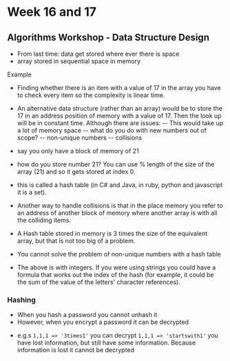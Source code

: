 # Week 16 and 17

## Algorithms Workshop - Data Structure Design
* From last time: data get stored where ever there is space
* array stored in sequential space in memory

Example
* Finding whether there is an item with a value of 17 in the array you have to check every item so the complexity is linear time. 

* An alternative data structure (rather than an array) would be to store the 17 in an address position of memory with a value of 17. Then the look up will be in constant time. Although there are issues:
-- This would take up a lot of memory space
-- what do you do with new numbers out of scope?
-- non-unique numbers
-- collisions

* say you only have a block of memory of 21
* how do you store number 21? You can use % length of the size of the array (21) and so it gets stored at index 0.

* this is called a hash table (in C# and Java, in ruby, python and javascript it is a set).

* Another way to handle collisions is that in the place memory you refer to an address of another block of memory where another array is with all the colliding items. 
* A Hash table stored in memory is 3 times the size of the equivalent array, but that is not too big of a problem. 
* You cannot solve the problem of non-unique numbers with a hash table


* The above is with integers. If you were using strings you could have a formula that works out the index of the hash (for example, it could be the sum of the value of the letters' character references).

### Hashing

* When you hash a password you cannot unhash it
* However, when you encrypt a password it can be decrypted

- e.g.s
```1,1,1 => '3times1'```
you can decrypt
```1,1,1 => 'startswith1'```
you have lost information, but still have some information. Because information is lost it cannot be decrypted


